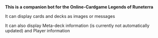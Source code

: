 **This is a companion bot for the Online-Cardgame Legends of Runeterra**

It can display cards and decks as images or messages

It can also display Meta-deck information (is currently not automatically updated) and Player information 